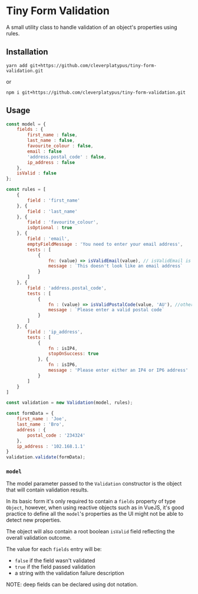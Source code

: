 # Tiny Form Validation

A small utility class to handle validation of an object's properties using rules.

## Installation

```
yarn add git+https://github.com/cleverplatypus/tiny-form-validation.git
```

or

```
npm i git+https://github.com/cleverplatypus/tiny-form-validation.git
```

## Usage

```javascript
const model = {
    fields : {
        first_name : false,
        last_name : false,
        favourite_colour : false,
        email : false
        'address.postal_code' : false,
        ip_address : false
    },
    isValid : false
};

const rules = [
    {
        field : 'first_name'
    }, {
        field : 'last_name'
    }, {
        field : 'favourite_colour',
        isOptional : true
    }, {
        field : 'email',
        emptyFieldMessage : 'You need to enter your email address',
        tests : [
            {
                fn: (value) => isValidEmail(value), // isValidEmail is some fancy third party function
                message : `This doesn't look like an email address`
            }
        ]
    }, {
        field : 'address.postal_code',
        tests : [
            {
                fn : (value) => isValidPostalCode(value, 'AU'), //other fancy external validation function
                message : `Please enter a valid postal code`
            }
        ]
    }, {
        field : 'ip_address',
        tests : [
            {
                fn : isIP4,
                stopOnSuccess: true
            }, {
                fn : isIP6,
                message : 'Please enter either an IP4 or IP6 address'
            }
        ]
    }
]

const validation = new Validation(model, rules);

const formData = {
    first_name : 'Joe',
    last_name : 'Bro',
    address : {
        postal_code : '234324'
    },
    ip_address : '102.168.1.1'
}
validation.validate(formData);
```

### `model`
The model parameter passed to the `Validation` constructor is the object that will contain validation results.

In its basic form it's only required to contain a `fields` property of type `Object`, however, when using reactive objects such as in VueJS, it's good practice to define all the `model`'s properties as the UI might not be able to detect new properties.

The object will also contain a root boolean `isValid` field reflecting the overall validation outcome.

The value for each `fields` entry will be:
- `false` if the field wasn't validated
- `true` if the field passed validation
- a string with the validation failure description


NOTE: deep fields can be declared using dot notation.



